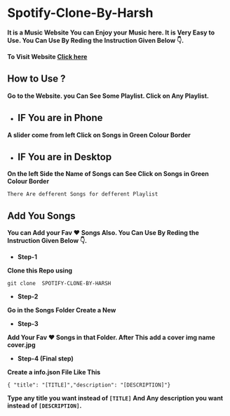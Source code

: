 # Spotify-Clone-By-Harsh

**It is a Music Website You can Enjoy your Music here. It is Very Easy to Use. You Can Use By Reding the Instruction Given Below 👇.**

**To Visit Website  [Click here](https://spotifyclonebyharsh.freewebhostmost.com/)** 

## How to Use ?

**Go to the Website. you Can See Some Playlist. Click on Any Playlist.**

- ## IF You are in Phone

**A slider come from left Click on Songs in Green Colour Border**

- ## IF You are in Desktop

**On the left Side the Name of Songs can See Click on Songs in Green Colour Border**

```
There Are defferent Songs for defferent Playlist
```

## Add You Songs

**You can Add your Fav️️ ❤ Songs Also. You Can Use By Reding the Instruction Given Below 👇.**

- **Step-1**

**Clone this Repo using**

```
git clone  SPOTIFY-CLONE-BY-HARSH 
```

- **Step-2**

**Go in the Songs Folder Create a New**

- **Step-3**

**Add Your Fav ❤ Songs in that Folder. After This add a cover img name cover.jpg**

- **Step-4 (Final step)**

**Create a info.json File Like This**

```
{ "title": "[TITLE]","description": "[DESCRIPTION]"}
``````

**Type any title you want instead of `[TITLE]` And Any description you want instead of `[DESCRIPTION]`.**


